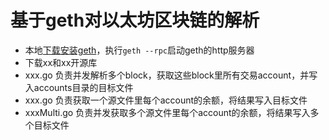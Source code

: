 # 基于geth对以太坊区块链的解析
* 本地[下载安装geth](https://github.com/ethereum/go-ethereum)，执行`geth --rpc`启动geth的http服务器
* 下载xx和xx开源库
* xxx.go 负责并发解析多个block，获取这些block里所有交易account，并写入accounts目录的目标文件
* xxx.go 负责获取一个源文件里每个account的余额，将结果写入目标文件
* xxxMulti.go 负责并发获取多个源文件里每个account的余额，将结果写入多个目标文件
